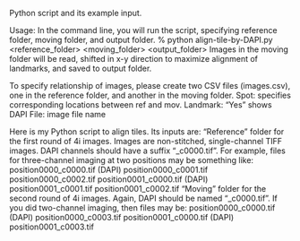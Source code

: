 Python script and its example input.

Usage:
In the command line, you will run the script, specifying reference folder, moving folder, and output folder.
% python align-tile-by-DAPI.py <reference_folder> <moving_folder> <output_folder>
Images in the moving folder will be read, shifted in x-y direction to maximize alignment of landmarks, and saved to output folder.

To specify relationship of images, please create two CSV files (images.csv), one in the reference folder, and another in the moving folder.
Spot: specifies corresponding locations between ref and mov.
Landmark: “Yes” shows DAPI
File: image file name

Here is my Python script to align tiles. Its inputs are:
“Reference” folder for the first round of 4i images. Images are non-stitched, single-channel TIFF images. DAPI channels should have a suffix “_c0000.tif”. For example, files for three-channel imaging at two positions may be something like:
position0000_c0000.tif (DAPI)
position0000_c0001.tif
position0000_c0002.tif
position0001_c0000.tif (DAPI)
position0001_c0001.tif
position0001_c0002.tif
“Moving” folder for the second round of 4i images. Again, DAPI should be named “_c0000.tif”. If you did two-channel imaging, then files may be:
position0000_c0000.tif (DAPI)
position0000_c0003.tif
position0001_c0000.tif (DAPI)
position0001_c0003.tif
 
